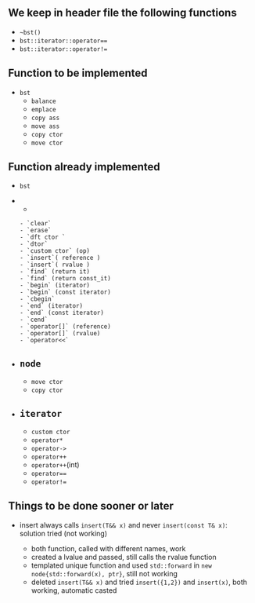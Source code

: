 ## We keep in header file the following functions

- `~bst()`
- `bst::iterator::operator==`
- `bst::iterator::operator!=`



## Function to be implemented

- `bst`
  - `balance`
  - `emplace`
  - `copy ass`
  - `move ass`
  - `copy ctor`
  - `move ctor`

## Function already implemented

- `bst`
- 
    - 
    
      - `clear`
      - `erase`
      - `dft ctor `	
      - `dtor`
      - `custom ctor` (op)
      - `insert`( reference )
      - `insert`( rvalue )
      - `find` (return it)
      - `find` (return const_it)
      - `begin` (iterator)
      - `begin` (const iterator)
      - `cbegin` 
      - `end` (iterator)
      - `end` (const iterator)
      - `cend` 
      - `operator[]` (reference)
      - `operator[]` (rvalue)
      - `operator<<` 
- `node`
  - 
    - `move ctor`
    - `copy ctor`
- `iterator`
  - 
    - `custom ctor`
    - `operator*`
    - `operator->`
    - `operator++` 
    - `operator++`(int)
    - `operator==`
    - `operator!=`

## Things to be done sooner or later

- insert always calls `insert(T&& x)` and never `insert(const T& x)`: solution tried (not working)

  - both function, called with different names, work
  - created a lvalue and passed, still calls the rvalue function
  - templated unique function and used `std::forward` in `new node{std::forward(x), ptr}`, still not working
  - deleted  `insert(T&& x)`  and tried `insert({1,2})` and `insert(x)`, both working, automatic casted
